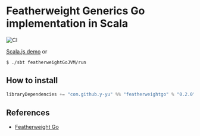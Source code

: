 Featherweight Generics Go implementation in Scala
===========================================

![CI](https://github.com/y-yu/featherweight_go/workflows/CI/badge.svg)

[Scala.js demo](https://y-yu.github.io/featherweight_go/) or

```console
$ ./sbt featherweightGoJVM/run
```

## How to install

```scala
libraryDependencies += "com.github.y-yu" %% "featherweightgo" % "0.2.0"
```

## References

- [Featherweight Go](https://arxiv.org/abs/2005.11710)
